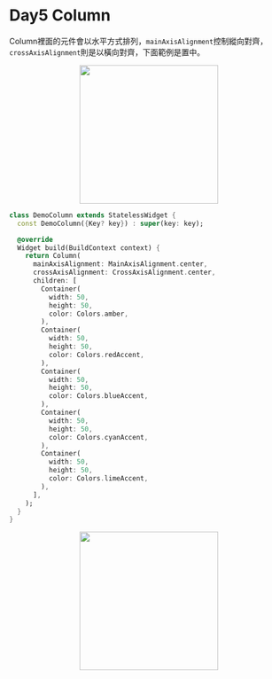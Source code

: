 
# Day5 Column
<style type="text/css">
    img {
        width: 250px;
        margin:auto;
        display:block;
    }
</style>

Column裡面的元件會以水平方式排列，`mainAxisAlignment`控制縱向對齊，`crossAxisAlignment`則是以橫向對齊，下面範例是置中。

![](https://i.imgur.com/QD0i3bt.png)

```dart
class DemoColumn extends StatelessWidget {
  const DemoColumn({Key? key}) : super(key: key);

  @override
  Widget build(BuildContext context) {
    return Column(
      mainAxisAlignment: MainAxisAlignment.center,
      crossAxisAlignment: CrossAxisAlignment.center,
      children: [
        Container(
          width: 50,
          height: 50,
          color: Colors.amber,
        ),
        Container(
          width: 50,
          height: 50,
          color: Colors.redAccent,
        ),
        Container(
          width: 50,
          height: 50,
          color: Colors.blueAccent,
        ),
        Container(
          width: 50,
          height: 50,
          color: Colors.cyanAccent,
        ),
        Container(
          width: 50,
          height: 50,
          color: Colors.limeAccent,
        ),
      ],
    );
  }
}

```
![](https://i.imgur.com/peWco3y.png)
